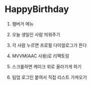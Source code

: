# HappyBirthday

1. 햄버거 메뉴
2. 오늘 생일인 사람 띄워주기
3. 각 사람 누르면 프로필 다이얼로그가 뜬다
4. MVVM(AAC 사용)로 리팩토링
6. 스크롤하면 케이크 위로 올라가게 하기

5. 팀업 로그인 붙여서 직접 리스트 가져오기